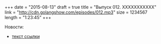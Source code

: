 +++
date = "2015-08-13"
draft = true
title = "Выпуск 012. XXXXXXXXXXX"
link = "http://cdn.golangshow.com/episodes/012.mp3"
size = 1234567
length = "1:23:45"
+++

Новости:

* [текст ссылки](http://ссылка)
